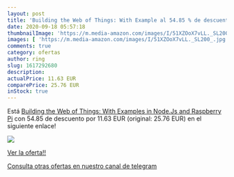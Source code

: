 ```yaml
---
layout: post
title: 'Building the Web of Things: With Example al 54.85 % de descuento'
date: 2020-09-18 05:57:18
thumbnailImage: 'https://m.media-amazon.com/images/I/51XZOoX7vLL._SL200_.jpg'
images: [ 'https://m.media-amazon.com/images/I/51XZOoX7vLL._SL200_.jpg' ]
comments: true
category: ofertas
author: ring
slug: 1617292680
description:
actualPrice: 11.63 EUR
comparePrice: 25.76 EUR
inStock: true
---
```


Está [Building the Web of Things: With Examples in Node.Js and Raspberry Pi](https://www.amazon.com/dp/1617292680/?tag=redken08-20) con 54.85 de descuento por 11.63 EUR (original: 25.76 EUR) en el siguiente enlace!

[![](https://m.media-amazon.com/images/I/51XZOoX7vLL._SL200_.jpg)](https://www.amazon.com/dp/1617292680/?tag=redken08-20)

[Ver la oferta!!](https://www.amazon.com/dp/1617292680/?tag=redken08-20)

[Consulta otras ofertas en nuestro canal de telegram](https://t.me/s/ofertas25)

